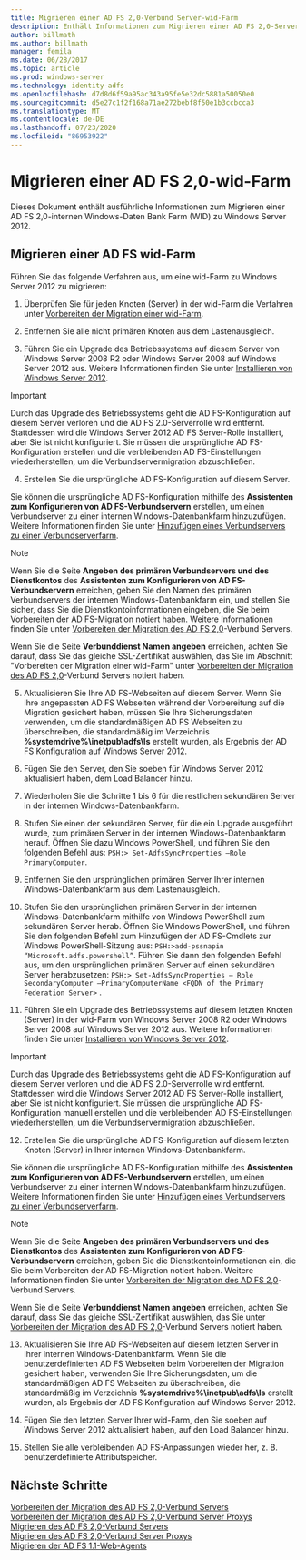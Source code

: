 ```yaml
---
title: Migrieren einer AD FS 2,0-Verbund Server-wid-Farm
description: Enthält Informationen zum Migrieren einer AD FS 2,0-Server-wid-Farm zu Windows Server 2012.
author: billmath
ms.author: billmath
manager: femila
ms.date: 06/28/2017
ms.topic: article
ms.prod: windows-server
ms.technology: identity-adfs
ms.openlocfilehash: d7d8d6f59a95ac343a95fe5e32dc5881a50050e0
ms.sourcegitcommit: d5e27c1f2f168a71ae272bebf8f50e1b3ccbcca3
ms.translationtype: MT
ms.contentlocale: de-DE
ms.lasthandoff: 07/23/2020
ms.locfileid: "86953922"
---
```

# <a name="migrate-an-ad-fs-20-wid-farm"></a>Migrieren einer AD FS 2,0-wid-Farm  
Dieses Dokument enthält ausführliche Informationen zum Migrieren einer AD FS 2,0-internen Windows-Daten Bank Farm (WID) zu Windows Server 2012.

## <a name="migrate-an-ad-fs-wid-farm"></a>Migrieren einer AD FS wid-Farm
Führen Sie das folgende Verfahren aus, um eine wid-Farm zu Windows Server 2012 zu migrieren:  
  
1.  Überprüfen Sie für jeden Knoten (Server) in der wid-Farm die Verfahren unter [Vorbereiten der Migration einer wid-Farm](prepare-to-migrate-a-wid-farm.md).  
  
2.  Entfernen Sie alle nicht primären Knoten aus dem Lastenausgleich.  
  
3.  Führen Sie ein Upgrade des Betriebssystems auf diesem Server von Windows Server 2008 R2 oder Windows Server 2008 auf Windows Server 2012 aus. Weitere Informationen finden Sie unter [Installieren von Windows Server 2012](/previous-versions/windows/it-pro/windows-server-2012-R2-and-2012/jj134246(v=ws.11)).  
  
> [!IMPORTANT]
>  Durch das Upgrade des Betriebssystems geht die AD FS-Konfiguration auf diesem Server verloren und die AD FS 2.0-Serverrolle wird entfernt. Stattdessen wird die Windows Server 2012 AD FS Server-Rolle installiert, aber Sie ist nicht konfiguriert. Sie müssen die ursprüngliche AD FS-Konfiguration erstellen und die verbleibenden AD FS-Einstellungen wiederherstellen, um die Verbundservermigration abzuschließen.  
  
4. Erstellen Sie die ursprüngliche AD FS-Konfiguration auf diesem Server.  
  
Sie können die ursprüngliche AD FS-Konfiguration mithilfe des **Assistenten zum Konfigurieren von AD FS-Verbundservern** erstellen, um einen Verbundserver zu einer internen Windows-Datenbankfarm hinzuzufügen. Weitere Informationen finden Sie unter [Hinzufügen eines Verbundservers zu einer Verbundserverfarm](add-a-federation-server-to-a-federation-server-farm.md).  
  
> [!NOTE]
> Wenn Sie die Seite **Angeben des primären Verbundservers und des Dienstkontos** des **Assistenten zum Konfigurieren von AD FS-Verbundservern** erreichen, geben Sie den Namen des primären Verbundservers der internen Windows-Datenbankfarm ein, und stellen Sie sicher, dass Sie die Dienstkontoinformationen eingeben, die Sie beim Vorbereiten der AD FS-Migration notiert haben. Weitere Informationen finden Sie unter [Vorbereiten der Migration des AD FS 2,0](prepare-to-migrate-a-wid-farm.md)-Verbund Servers. 
>  
> Wenn Sie die Seite **Verbunddienst Namen angeben** erreichen, achten Sie darauf, dass Sie das gleiche SSL-Zertifikat auswählen, das Sie im Abschnitt "Vorbereiten der Migration einer wid-Farm" unter [Vorbereiten der Migration des AD FS 2,0](prepare-to-migrate-a-wid-farm.md)-Verbund Servers notiert haben.  
  
5. Aktualisieren Sie Ihre AD FS-Webseiten auf diesem Server. Wenn Sie Ihre angepassten AD FS Webseiten während der Vorbereitung auf die Migration gesichert haben, müssen Sie Ihre Sicherungsdaten verwenden, um die standardmäßigen AD FS Webseiten zu überschreiben, die standardmäßig im Verzeichnis **%systemdrive%\inetpub\adfs\ls** erstellt wurden, als Ergebnis der AD FS Konfiguration auf Windows Server 2012.  
  
6. Fügen Sie den Server, den Sie soeben für Windows Server 2012 aktualisiert haben, dem Load Balancer hinzu.  
  
7. Wiederholen Sie die Schritte 1 bis 6 für die restlichen sekundären Server in der internen Windows-Datenbankfarm.  
  
8. Stufen Sie einen der sekundären Server, für die ein Upgrade ausgeführt wurde, zum primären Server in der internen Windows-Datenbankfarm herauf. Öffnen Sie dazu Windows PowerShell, und führen Sie den folgenden Befehl aus: `PSH:> Set-AdfsSyncProperties –Role PrimaryComputer`.  
  
9. Entfernen Sie den ursprünglichen primären Server Ihrer internen Windows-Datenbankfarm aus dem Lastenausgleich.  
  
10. Stufen Sie den ursprünglichen primären Server in der internen Windows-Datenbankfarm mithilfe von Windows PowerShell zum sekundären Server herab. Öffnen Sie Windows PowerShell, und führen Sie den folgenden Befehl zum Hinzufügen der AD FS-Cmdlets zur Windows PowerShell-Sitzung aus: `PSH:>add-pssnapin “Microsoft.adfs.powershell”`. Führen Sie dann den folgenden Befehl aus, um den ursprünglichen primären Server auf einen sekundären Server herabzusetzen: `PSH:> Set-AdfsSyncProperties – Role SecondaryComputer –PrimaryComputerName <FQDN of the Primary Federation Server>` .  
  
11. Führen Sie ein Upgrade des Betriebssystems auf diesem letzten Knoten (Server) in der wid-Farm von Windows Server 2008 R2 oder Windows Server 2008 auf Windows Server 2012 aus. Weitere Informationen finden Sie unter [Installieren von Windows Server 2012](/previous-versions/windows/it-pro/windows-server-2012-R2-and-2012/jj134246(v=ws.11)).  
  
> [!IMPORTANT]
>  Durch das Upgrade des Betriebssystems geht die AD FS-Konfiguration auf diesem Server verloren und die AD FS 2.0-Serverrolle wird entfernt. Stattdessen wird die Windows Server 2012 AD FS Server-Rolle installiert, aber Sie ist nicht konfiguriert. Sie müssen die ursprüngliche AD FS-Konfiguration manuell erstellen und die verbleibenden AD FS-Einstellungen wiederherstellen, um die Verbundservermigration abzuschließen.  
  
12. Erstellen Sie die ursprüngliche AD FS-Konfiguration auf diesem letzten Knoten (Server) in Ihrer internen Windows-Datenbankfarm.  
  
Sie können die ursprüngliche AD FS-Konfiguration mithilfe des **Assistenten zum Konfigurieren von AD FS-Verbundservern** erstellen, um einen Verbundserver zu einer internen Windows-Datenbankfarm hinzuzufügen. Weitere Informationen finden Sie unter [Hinzufügen eines Verbundservers zu einer Verbundserverfarm](add-a-federation-server-to-a-federation-server-farm.md).  
  
> [!NOTE]
> Wenn Sie die Seite **Angeben des primären Verbundservers und des Dienstkontos** des **Assistenten zum Konfigurieren von AD FS-Verbundservern** erreichen, geben Sie die Dienstkontoinformationen ein, die Sie beim Vorbereiten der AD FS-Migration notiert haben. Weitere Informationen finden Sie unter [Vorbereiten der Migration des AD FS 2,0](prepare-to-migrate-a-wid-farm.md)-Verbund Servers. 
>  
> Wenn Sie die Seite **Verbunddienst Namen angeben** erreichen, achten Sie darauf, dass Sie das gleiche SSL-Zertifikat auswählen, das Sie unter [Vorbereiten der Migration des AD FS 2,0](prepare-to-migrate-a-wid-farm.md)-Verbund Servers notiert haben.  
  
13. Aktualisieren Sie Ihre AD FS-Webseiten auf diesem letzten Server in Ihrer internen Windows-Datenbankfarm. Wenn Sie die benutzerdefinierten AD FS Webseiten beim Vorbereiten der Migration gesichert haben, verwenden Sie Ihre Sicherungsdaten, um die standardmäßigen AD FS Webseiten zu überschreiben, die standardmäßig im Verzeichnis **%systemdrive%\inetpub\adfs\ls** erstellt wurden, als Ergebnis der AD FS Konfiguration auf Windows Server 2012.  
  
14. Fügen Sie den letzten Server Ihrer wid-Farm, den Sie soeben auf Windows Server 2012 aktualisiert haben, auf den Load Balancer hinzu.  
  
15. Stellen Sie alle verbleibenden AD FS-Anpassungen wieder her, z. B. benutzerdefinierte Attributspeicher.  
  
## <a name="next-steps"></a>Nächste Schritte
 [Vorbereiten der Migration des AD FS 2,0-Verbund Servers](prepare-to-migrate-ad-fs-fed-server.md)   
 [Vorbereiten der Migration des AD FS 2,0-Verbund Server Proxys](prepare-to-migrate-ad-fs-fed-proxy.md)   
 [Migrieren des AD FS 2,0-Verbund Servers](migrate-the-ad-fs-fed-server.md)   
 [Migrieren des AD FS 2,0-Verbund Server Proxys](migrate-the-ad-fs-2-fed-server-proxy.md)   
 [Migrieren der AD FS 1.1-Web-Agents](migrate-the-ad-fs-web-agent.md)
